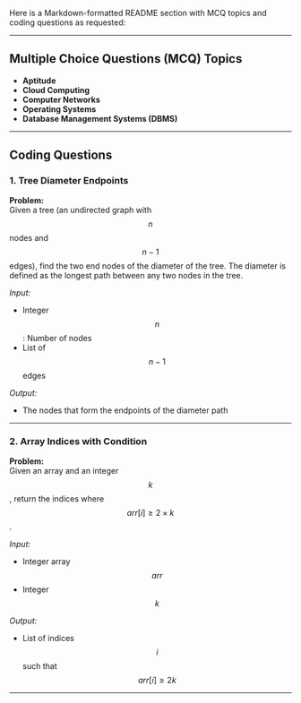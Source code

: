 Here is a Markdown-formatted README section with MCQ topics and coding questions as requested:

***

## Multiple Choice Questions (MCQ) Topics

- **Aptitude**
- **Cloud Computing**
- **Computer Networks**
- **Operating Systems**
- **Database Management Systems (DBMS)**

***

## Coding Questions

### 1. Tree Diameter Endpoints

**Problem:**  
Given a tree (an undirected graph with $$ n $$ nodes and $$ n-1 $$ edges), find the two end nodes of the diameter of the tree. The diameter is defined as the longest path between any two nodes in the tree.

*Input:*  
- Integer $$ n $$: Number of nodes  
- List of $$ n-1 $$ edges

*Output:*  
- The nodes that form the endpoints of the diameter path

***

### 2. Array Indices with Condition

**Problem:**  
Given an array and an integer $$ k $$, return the indices where $$ arr[i] \geq 2 \times k $$.

*Input:*  
- Integer array $$ arr $$  
- Integer $$ k $$

*Output:*  
- List of indices $$ i $$ such that $$ arr[i] \geq 2k $$

---